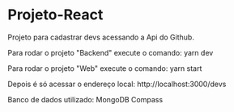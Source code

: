 # Projeto-React
Projeto para cadastrar devs acessando a Api do Github.

Para rodar o projeto "Backend" execute o comando: yarn dev

Para rodar o projeto "Web" execute o comando: yarn start

Depois é só acessar o endereço local: http://localhost:3000/devs

Banco de dados utilizado: MongoDB Compass
